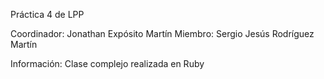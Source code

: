 Práctica 4 de LPP

Coordinador: Jonathan Expósito Martín
Miembro: Sergio Jesús Rodríguez Martín


Información: Clase complejo realizada en Ruby
